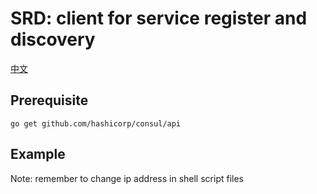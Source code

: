 # SRD: client for service register and discovery
[中文](readme_cn.md)

## Prerequisite
```
go get github.com/hashicorp/consul/api
```

## Example
Note: remember to change ip address in shell script files
